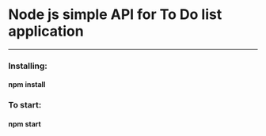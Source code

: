 # Node js simple API for To Do list application
__________________________________________________
  
### Installing:  
#### npm install  
  
### To start:  
#### npm start